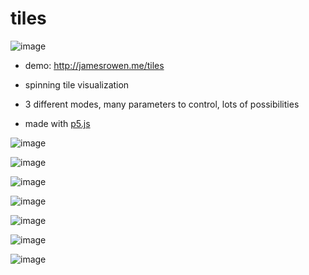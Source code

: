 # tiles
![image](https://user-images.githubusercontent.com/1694056/37859969-a6bd7d5e-2ed9-11e8-9cfb-17f2c9879319.png)

- demo: http://jamesrowen.me/tiles

- spinning tile visualization
- 3 different modes, many parameters to control, lots of possibilities
- made with [p5.js](http://p5js.org)

![image](https://user-images.githubusercontent.com/1694056/80071776-0d6a9280-84fa-11ea-836e-c2ed6ad47c2a.png)

![image](https://user-images.githubusercontent.com/1694056/80071653-da280380-84f9-11ea-95c1-72cae0d92b52.png)

![image](https://user-images.githubusercontent.com/1694056/80071751-03e12a80-84fa-11ea-8108-8f7c8a749c06.png)

![image](https://user-images.githubusercontent.com/1694056/37859970-c0c0c512-2ed9-11e8-8207-0884a7e70adc.png)

![image](https://user-images.githubusercontent.com/1694056/37860104-febf7410-2edb-11e8-9b2a-e918dae0f4cc.png)

![image](https://user-images.githubusercontent.com/1694056/37859980-d81bd4cc-2ed9-11e8-8c35-195bfbe751ef.png)

![image](https://user-images.githubusercontent.com/1694056/37860099-f1d50e2c-2edb-11e8-9d30-2e9461797fee.png)
